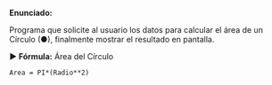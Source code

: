 **Enunciado:**

Programa que solicite al usuario los datos para calcular el área de un Círculo (●), finalmente mostrar el resultado en pantalla.

**► Fórmula:** Área del Círculo

`Area = PI*(Radio**2)`
